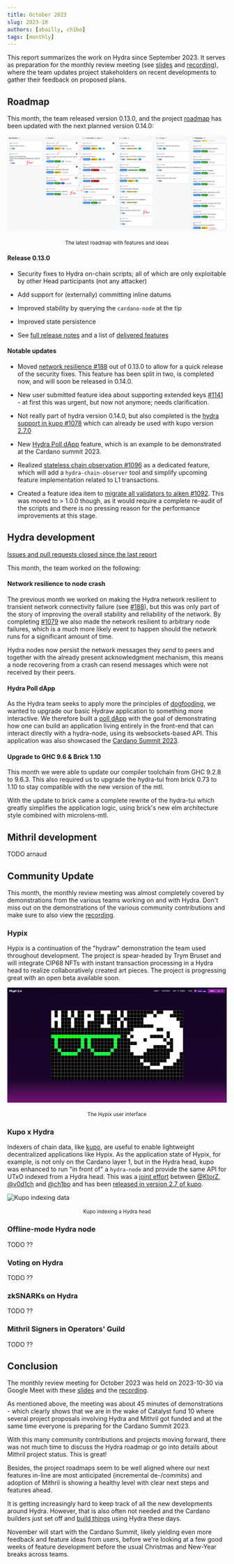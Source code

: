 ```yaml
---
title: October 2023
slug: 2023-10
authors: [abailly, ch1bo]
tags: [monthly]
---
```


This report summarizes the work on Hydra since September 2023. It serves as
preparation for the monthly review meeting (see [slides][slides] and
[recording][recording]), where the team updates project stakeholders on recent
developments to gather their feedback on proposed plans.

## Roadmap

This month, the team released version 0.13.0, and the project
[roadmap](https://github.com/orgs/input-output-hk/projects/21/views/7) has been
updated with the next planned version 0.14.0:

![The roadmap with features and ideas](./img/2023-10-roadmap.jpg) <small><center>The latest roadmap with features and ideas</center></small>

#### Release 0.13.0

- Security fixes to Hydra on-chain scripts; all of which are only exploitable by other Head participants (not any attacker)

- Add support for (externally) committing inline datums

- Improved stability by querying the `cardano-node` at the tip

- Improved state persistence

- See [full release notes](https://github.com/input-output-hk/hydra/releases/tag/0.13.0) and a list of [delivered features](https://github.com/input-output-hk/hydra/milestone/13?closed=1)

#### Notable updates

- Moved [network resilience
  #188](https://github.com/input-output-hk/hydra/issues/188) out of 0.13.0 to
  allow for a quick release of the security fixes. This feature has been split
  in two, is completed now, and will soon be released in 0.14.0.

- New user submitted feature idea about supporting extended keys [#1141](https://github.com/input-output-hk/hydra/issues/1141) - at first this was
  urgent, but now not anymore; needs clarification.

- Not really part of hydra version 0.14.0, but also completed is the [hydra
  support in kupo #1078](https://github.com/input-output-hk/hydra/issues/1078)
  which can already be used with kupo version
  [2.7.0](https://github.com/CardanoSolutions/kupo/releases/tag/v2.7)

- New [Hydra Poll dApp](https://github.com/input-output-hk/hydra/issues/1110)
  feature, which is an example to be demonstrated at the Cardano summit 2023.

- Realized [stateless chain observation
  #1096](https://github.com/input-output-hk/hydra/issues/1096) as a dedicated
  feature, which will add a `hydra-chain-observer` tool and simplify upcoming
  feature implementation related to L1 transactions.

- Created a feature idea item to [migrate all validators to aiken
  #1092](https://github.com/input-output-hk/hydra/issues/1092). This was moved
  to > 1.0.0 though, as it would require a complete re-audit of the scripts and
  there is no pressing reason for the performance improvements at this stage.

## Hydra development

[Issues and pull requests closed since the last
report](https://github.com/input-output-hk/hydra/issues?q=is%3Aclosed+sort%3Aupdated-desc+closed%3A2023-09-30..2023-10-31)

This month, the team worked on the following:

#### Network resilience to node crash

The previous month we worked on making the Hydra network resilient to
transient network connectivity failure (see
[#188](https://github.com/input-output-hk/hydra/issues/188)), but this
was only part of the story of improving the overall stability and
reliability of the network. By completing
[#1079](https://github.com/input-output-hk/hydra/issues/1079) we also
made the network resilient to arbitrary node failures, which is a much
more likely event to happen should the network runs for a significant
amount of time.

Hydra nodes now persist the network messages they _send_ to peers and
together with the already present acknowledgment mechanism, this means
a node recovering from a crash can resend messages which were not
received by their peers.

#### Hydra Poll dApp

As the Hydra team seeks to apply more the principles of
[dogfooding](https://en.wikipedia.org/wiki/Eating_your_own_dog_food),
we wanted to upgrade our basic Hydraw application to something more
interactive. We therefore built a [poll
dApp](https://github.com/input-output-hk/hydra/issues/1110) with the
goal of demonstrating how one can build an application living entirely
in the front-end that can interact directly with a hydra-node, using
its websockets-based API. This application was also showcased the
[Cardano Summit 2023](https://summit.cardano.org/).

#### Upgrade to GHC 9.6 & Brick 1.10

This month we were able to update our compiler toolchain from GHC 9.2.8 to
9.6.3. This also required us to upgrade the hydra-tui from brick 0.73 to 1.10
to stay compatible with the new version of the mtl.

With the update to brick came a complete rewrite of the hydra-tui which
greatly simplifies the application logic, using brick's new elm architecture
style combined with microlens-mtl.

## Mithril development

TODO arnaud

## Community Update

This month, the monthly review meeting was almost completely covered by
demonstrations from the various teams working on and with Hydra. Don't miss out
on the demonstrations of the various community contributions and make sure to
also view the [recording][].

### Hypix

Hypix is a continuation of the "hydraw" demonstration the team used throughout
development. The project is spear-headed by Trym Bruset and will integrate CIP68
NFTs with instant transaction processing in a Hydra head to realize
collaboratively created art pieces. The project is progressing great with an
open beta available soon.

![Hypix user interface](./img/2023-10-hypix.png) <small><center>The Hypix user interface</center></small>

### Kupo x Hydra

Indexers of chain data, like [kupo](https://github.com/CardanoSolutions/kupo),
are useful to enable lightweight decentralized applications like Hypix. As the
application state of Hypix, for example, is not only on the Cardano layer 1, but
in the Hydra head, kupo was enhanced to run "in front of" a `hydra-node` and
provide the same API for UTxO indexed from a Hydra head. This was a [joint
effort](https://github.com/CardanoSolutions/kupo/pull/117) between
[@KtorZ](https://github.com/KtorZ), [@v0d1ch](https://github.com/v0d1ch) and
[@ch1bo](https://github.com/ch1bo) and has been [released in version 2.7 of
kupo](https://github.com/CardanoSolutions/kupo/releases/tag/v2.7).

![Kupo indexing data](./img/2023-10-kupo.gif) <small><center>Kupo indexing a Hydra head</center></small>

### Offline-mode Hydra node

TODO ??

### Voting on Hydra

TODO ??

### zkSNARKs on Hydra

TODO ??

### Mithril Signers in Operators' Guild

TODO ??

## Conclusion

The monthly review meeting for October 2023 was held on 2023-10-30 via Google
Meet with these [slides][slides] and the [recording][recording].

As mentioned above, the meeting was about 45 minutes of demonstrations - which
clearly shows that we are in the wake of Catalyst fund 10 where several project
proposals involving Hydra and Mithril got funded and at the same time everyone
is preparing for the Cardano Summit 2023.

With this many community contributions and projects moving forward, there was
not much time to discuss the Hydra roadmap or go into details about Mithril
project status. This is great!

Besides, the project roadmaps seem to be well aligned where our next features
in-line are most anticipated (incremental de-/commits) and adoption of Mithril
is showing a healthy level with clear next steps and features ahead.

It is getting increasingly hard to keep track of all the new developments around
Hydra. However, that is also often not needed and the Cardano builders just set
off and [build
things](https://twitter.com/AltiMario/status/1711738372320825827?s=20) using
Hydra these days.

November will start with the Cardano Summit, likely yielding even more feedback
and feature ideas from users, before we're looking at a few good weeks of
feature development before the usual Christmas and New-Year breaks across teams.

[slides]: https://docs.google.com/presentation/d/1pJMRp0YsszJenUvDmknm3wq9yyUE1CDRSYijjILrkHo
[recording]: https://drive.google.com/file/d/1U4yZhliGykxF3BddAAXb4RD417UvsQWB

